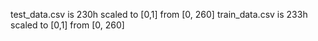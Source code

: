 test_data.csv is 230h scaled to [0,1] from [0, 260]
train_data.csv is 233h scaled to [0,1] from [0, 260]
